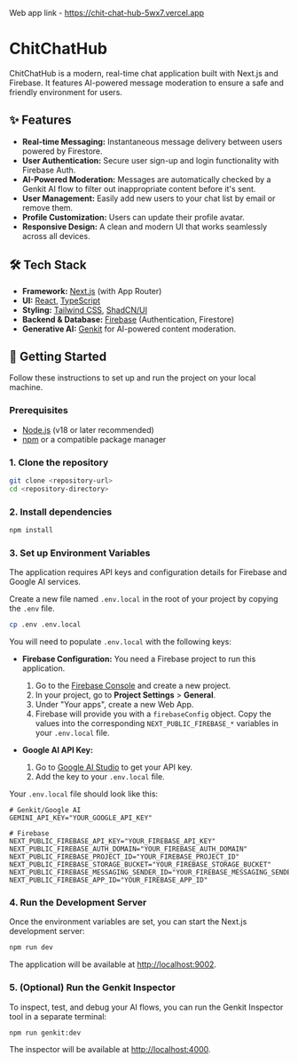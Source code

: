 Web app link - https://chit-chat-hub-5wx7.vercel.app

# ChitChatHub

ChitChatHub is a modern, real-time chat application built with Next.js and Firebase. It features AI-powered message moderation to ensure a safe and friendly environment for users.

## ✨ Features

- **Real-time Messaging:** Instantaneous message delivery between users powered by Firestore.
- **User Authentication:** Secure user sign-up and login functionality with Firebase Auth.
- **AI-Powered Moderation:** Messages are automatically checked by a Genkit AI flow to filter out inappropriate content before it's sent.
- **User Management:** Easily add new users to your chat list by email or remove them.
- **Profile Customization:** Users can update their profile avatar.
- **Responsive Design:** A clean and modern UI that works seamlessly across all devices.

## 🛠️ Tech Stack

- **Framework:** [Next.js](https://nextjs.org/) (with App Router)
- **UI:** [React](https://react.dev/), [TypeScript](https://www.typescriptlang.org/)
- **Styling:** [Tailwind CSS](https://tailwindcss.com/), [ShadCN/UI](https://ui.shadcn.com/)
- **Backend & Database:** [Firebase](https://firebase.google.com/) (Authentication, Firestore)
- **Generative AI:** [Genkit](https://firebase.google.com/docs/genkit) for AI-powered content moderation.

## 🚀 Getting Started

Follow these instructions to set up and run the project on your local machine.

### Prerequisites

- [Node.js](https://nodejs.org/en) (v18 or later recommended)
- [npm](https://www.npmjs.com/) or a compatible package manager

### 1. Clone the repository

```bash
git clone <repository-url>
cd <repository-directory>
```

### 2. Install dependencies

```bash
npm install
```

### 3. Set up Environment Variables

The application requires API keys and configuration details for Firebase and Google AI services.

Create a new file named `.env.local` in the root of your project by copying the `.env` file.

```bash
cp .env .env.local
```

You will need to populate `.env.local` with the following keys:

- **Firebase Configuration:** You need a Firebase project to run this application.
  1. Go to the [Firebase Console](https://console.firebase.google.com/) and create a new project.
  2. In your project, go to **Project Settings** > **General**.
  3. Under "Your apps", create a new Web App.
  4. Firebase will provide you with a `firebaseConfig` object. Copy the values into the corresponding `NEXT_PUBLIC_FIREBASE_*` variables in your `.env.local` file.

- **Google AI API Key:**
  1. Go to [Google AI Studio](https://aistudio.google.com/app/apikey) to get your API key.
  2. Add the key to your `.env.local` file.

Your `.env.local` file should look like this:

```
# Genkit/Google AI
GEMINI_API_KEY="YOUR_GOOGLE_API_KEY"

# Firebase
NEXT_PUBLIC_FIREBASE_API_KEY="YOUR_FIREBASE_API_KEY"
NEXT_PUBLIC_FIREBASE_AUTH_DOMAIN="YOUR_FIREBASE_AUTH_DOMAIN"
NEXT_PUBLIC_FIREBASE_PROJECT_ID="YOUR_FIREBASE_PROJECT_ID"
NEXT_PUBLIC_FIREBASE_STORAGE_BUCKET="YOUR_FIREBASE_STORAGE_BUCKET"
NEXT_PUBLIC_FIREBASE_MESSAGING_SENDER_ID="YOUR_FIREBASE_MESSAGING_SENDER_ID"
NEXT_PUBLIC_FIREBASE_APP_ID="YOUR_FIREBASE_APP_ID"
```

### 4. Run the Development Server

Once the environment variables are set, you can start the Next.js development server:

```bash
npm run dev
```

The application will be available at [http://localhost:9002](http://localhost:9002).

### 5. (Optional) Run the Genkit Inspector

To inspect, test, and debug your AI flows, you can run the Genkit Inspector tool in a separate terminal:

```bash
npm run genkit:dev
```

The inspector will be available at [http://localhost:4000](http://localhost:4000).
